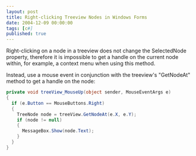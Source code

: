 ```yaml
---
layout: post
title: Right-clicking Treeview Nodes in Windows Forms
date: 2004-12-09 00:00:00
tags: [c#]
published: true
---
```


Right-clicking on a node in a treeview does not change the SelectedNode property, therefore it is impossible to get a handle on the current node within, for example, a context menu when using this method.

Instead, use a mouse event in conjunction with the treeview's "GetNodeAt" method to get a handle on the node:

```csharp
private void treeView_MouseUp(object sender, MouseEventArgs e)
{
  if (e.Button == MouseButtons.Right) 
  {
    TreeNode node = treeView.GetNodeAt(e.X, e.Y);
    if (node != null) 
    {
      MessageBox.Show(node.Text);
    }
  }
}
```